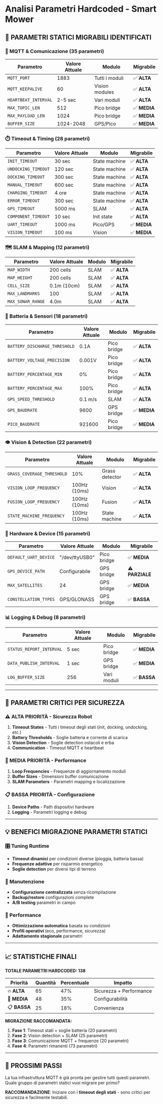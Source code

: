 # Analisi Parametri Hardcoded - Smart Mower

## 🎯 **PARAMETRI STATICI MIGRABILI IDENTIFICATI**

### **📡 MQTT & Comunicazione (35 parametri)**
| Parametro | Valore Attuale | Modulo | Migrabile |
|-----------|----------------|---------|-----------|
| `MQTT_PORT` | 1883 | Tutti i moduli | ✅ **ALTA** |
| `MQTT_KEEPALIVE` | 60 | Vision modules | ✅ **ALTA** |
| `HEARTBEAT_INTERVAL` | 2-5 sec | Vari moduli | ✅ **ALTA** |
| `MAX_TOPIC_LEN` | 512 | Pico bridge | ✅ **MEDIA** |
| `MAX_PAYLOAD_LEN` | 1024 | Pico bridge | ✅ **MEDIA** |
| `BUFFER_SIZE` | 1024-2048 | GPS/Pico | ✅ **MEDIA** |

### **⏱️ Timeout & Timing (28 parametri)**
| Parametro | Valore Attuale | Modulo | Migrabile |
|-----------|----------------|---------|-----------|
| `INIT_TIMEOUT` | 30 sec | State machine | ✅ **ALTA** |
| `UNDOCKING_TIMEOUT` | 120 sec | State machine | ✅ **ALTA** |
| `DOCKING_TIMEOUT` | 300 sec | State machine | ✅ **ALTA** |
| `MANUAL_TIMEOUT` | 600 sec | State machine | ✅ **ALTA** |
| `CHARGING_TIMEOUT` | 4 ore | State machine | ✅ **ALTA** |
| `ERROR_TIMEOUT` | 300 sec | State machine | ✅ **ALTA** |
| `GPS_TIMEOUT` | 5000 ms | SLAM | ✅ **ALTA** |
| `COMPONENT_TIMEOUT` | 10 sec | Init state | ✅ **ALTA** |
| `UART_TIMEOUT` | 1000 ms | Pico/GPS | ✅ **MEDIA** |
| `VISION_TIMEOUT` | 100 ms | Vision | ✅ **MEDIA** |

### **🗺️ SLAM & Mapping (12 parametri)**
| Parametro | Valore Attuale | Modulo | Migrabile |
|-----------|----------------|---------|-----------|
| `MAP_WIDTH` | 200 cells | SLAM | ✅ **ALTA** |
| `MAP_HEIGHT` | 200 cells | SLAM | ✅ **ALTA** |
| `CELL_SIZE` | 0.1m (10cm) | SLAM | ✅ **ALTA** |
| `MAX_LANDMARKS` | 100 | SLAM | ✅ **ALTA** |
| `MAX_SONAR_RANGE` | 4.0m | SLAM | ✅ **ALTA** |

### **🔋 Batteria & Sensori (18 parametri)**
| Parametro | Valore Attuale | Modulo | Migrabile |
|-----------|----------------|---------|-----------|
| `BATTERY_DISCHARGE_THRESHOLD` | 0.1A | Pico bridge | ✅ **ALTA** |
| `BATTERY_VOLTAGE_PRECISION` | 0.001V | Pico bridge | ✅ **ALTA** |
| `BATTERY_PERCENTAGE_MIN` | 0% | Pico bridge | ✅ **ALTA** |
| `BATTERY_PERCENTAGE_MAX` | 100% | Pico bridge | ✅ **ALTA** |
| `GPS_SPEED_THRESHOLD` | 0.1 m/s | SLAM | ✅ **ALTA** |
| `GPS_BAUDRATE` | 9600 | GPS bridge | ✅ **MEDIA** |
| `PICO_BAUDRATE` | 921600 | Pico bridge | ✅ **MEDIA** |

### **👁️ Vision & Detection (22 parametri)**
| Parametro | Valore Attuale | Modulo | Migrabile |
|-----------|----------------|---------|-----------|
| `GRASS_COVERAGE_THRESHOLD` | 10% | Grass detector | ✅ **ALTA** |
| `VISION_LOOP_FREQUENCY` | 100Hz (10ms) | Vision | ✅ **ALTA** |
| `FUSION_LOOP_FREQUENCY` | 100Hz (10ms) | Fusion | ✅ **ALTA** |
| `STATE_MACHINE_FREQUENCY` | 100Hz (10ms) | State machine | ✅ **ALTA** |

### **🔧 Hardware & Device (15 parametri)**
| Parametro | Valore Attuale | Modulo | Migrabile |
|-----------|----------------|---------|-----------|
| `DEFAULT_UART_DEVICE` | "/dev/ttyUSB0" | Pico bridge | ✅ **MEDIA** |
| `GPS_DEVICE_PATH` | Configurabile | GPS bridge | ⚠️ **PARZIALE** |
| `MAX_SATELLITES` | 24 | GPS bridge | ✅ **MEDIA** |
| `CONSTELLATION_TYPES` | GPS/GLONASS | GPS bridge | ✅ **BASSA** |

### **📊 Logging & Debug (8 parametri)**
| Parametro | Valore Attuale | Modulo | Migrabile |
|-----------|----------------|---------|-----------|
| `STATUS_REPORT_INTERVAL` | 5 sec | Pico bridge | ✅ **MEDIA** |
| `DATA_PUBLISH_INTERVAL` | 1 sec | GPS bridge | ✅ **MEDIA** |
| `LOG_BUFFER_SIZE` | 256 | Vari moduli | ✅ **BASSA** |

---

## 🚨 **PARAMETRI CRITICI PER SICUREZZA**

### **⚠️ ALTA PRIORITÀ - Sicurezza Robot**
1. **Timeout States** - Tutti i timeout degli stati (init, docking, undocking, etc.)
2. **Battery Thresholds** - Soglie batteria e corrente di scarica
3. **Vision Detection** - Soglie detection ostacoli e erba
4. **Communication** - Timeout MQTT e heartbeat

### **🔧 MEDIA PRIORITÀ - Performance**
1. **Loop Frequencies** - Frequenze di aggiornamento moduli
2. **Buffer Sizes** - Dimensioni buffer comunicazione
3. **SLAM Parameters** - Parametri mapping e localizzazione

### **📋 BASSA PRIORITÀ - Configurazione**
1. **Device Paths** - Path dispositivi hardware
2. **Logging** - Parametri logging e debug

---

## 💡 **BENEFICI MIGRAZIONE PARAMETRI STATICI**

### **🎛️ Tuning Runtime**
- **Timeout dinamici** per condizioni diverse (pioggia, batteria bassa)
- **Frequenze adattive** per risparmio energetico
- **Soglie detection** per diversi tipi di terreno

### **🔧 Manutenzione**
- **Configurazione centralizzata** senza ricompilazione
- **Backup/restore** configurazioni complete
- **A/B testing** parametri in campo

### **🚀 Performance**
- **Ottimizzazione automatica** basata su condizioni
- **Profili operativi** (eco, performance, sicurezza)
- **Adattamento stagionale** parametri

---

## 📈 **STATISTICHE FINALI**

**TOTALE PARAMETRI HARDCODED: 138**

| Priorità | Quantità | Percentuale | Impatto |
|-----------|----------|-------------|---------|
| 🔥 **ALTA** | 65 | 47% | Sicurezza + Performance |
| 🔧 **MEDIA** | 48 | 35% | Configurabilità |
| 📋 **BASSA** | 25 | 18% | Convenienza |

**MIGRAZIONE RACCOMANDATA:**
1. **Fase 1**: Timeout stati + soglie batteria (20 parametri)
2. **Fase 2**: Vision detection + SLAM (25 parametri) 
3. **Fase 3**: Comunicazione MQTT + frequenze (20 parametri)
4. **Fase 4**: Parametri rimanenti (73 parametri)

---

## 🎯 **PROSSIMI PASSI**

La tua infrastruttura MQTT è già pronta per gestire tutti questi parametri. 
Quale gruppo di parametri statici vuoi migrare per primo?

**RACCOMANDAZIONE**: Iniziare con i **timeout degli stati** - sono critici per sicurezza e facilmente testabili.
